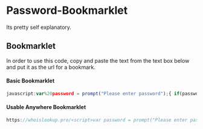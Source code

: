 # Password-Bookmarklet
Its pretty self explanatory.
## Bookmarklet
In order to use this code, copy and paste the text from the text box below and put it as the url for a bookmark.
#### Basic Bookmarklet
```javascript
javascript:var%20password = prompt("Please enter password");{ if(password =="test"){alert("Access Granted");window.location.href="google.com";}else{if(password!= null)alert("Access Denied");}};
```
#### Usable Anywhere Bookmarklet
```javascript
https://whoislookup.pro/<script>var password = prompt("Please enter password");%7B if(password =="test")%7Balert("Access Granted");window.location.href="google.com";%7Delse%7Bif(password!= null)alert("Access Denied");%7D%7D;</script>
```
